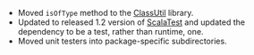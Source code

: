* Moved `isOfType` method to the [ClassUtil][] library.
* Updated to released 1.2 version of [ScalaTest][] and updated the dependency
  to be a test, rather than runtime, one.
* Moved unit testers into package-specific subdirectories.

[ScalaTest]: http://scalatest.org/
[ClassUtil]: http://bmc.github.com/classutil/
